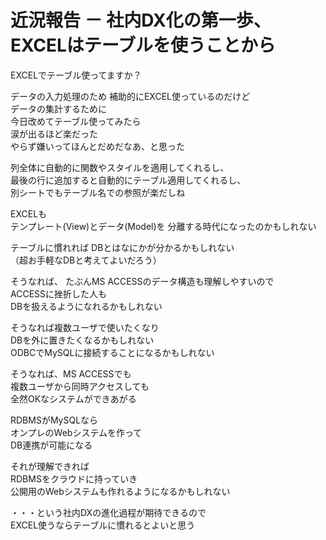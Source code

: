 # 近況報告 － 社内DX化の第一歩、EXCELはテーブルを使うことから  

EXCELでテーブル使ってますか？

データの入力処理のため
補助的にEXCEL使っているのだけど  
データの集計するために  
今日改めてテーブル使ってみたら  
涙が出るほど楽だった  
やらず嫌いってほんとだめだなあ、と思った  

列全体に自動的に関数やスタイルを適用してくれるし、  
最後の行に追加すると自動的にテーブル適用してくれるし、  
別シートでもテーブル名での参照が楽だしね  

EXCELも  
テンプレート(View)とデータ(Model)を
分離する時代になったのかもしれない  

テーブルに慣れれば
DBとはなにかが分かるかもしれない  
（超お手軽なDBと考えてよいだろう）

そうなれば、
たぶんMS ACCESSのデータ構造も理解しやすいので  
ACCESSに挫折した人も  
DBを扱えるようになれるかもしれない  

そうなれば複数ユーザで使いたくなり  
DBを外に置きたくなるかもしれない  
ODBCでMySQLに接続することになるかもしれない  

そうなれば、MS ACCESSでも  
複数ユーザから同時アクセスしても  
全然OKなシステムができあがる  

RDBMSがMySQLなら  
オンプレのWebシステムを作って  
DB連携が可能になる  

それが理解できれば  
RDBMSをクラウドに持っていき  
公開用のWebシステムも作れるようになるかもしれない  

・・・という社内DXの進化過程が期待できるので  
EXCEL使うならテーブルに慣れるとよいと思う  

